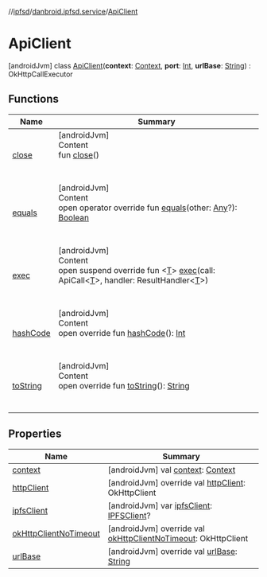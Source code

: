 //[ipfsd](../../index.md)/[danbroid.ipfsd.service](../index.md)/[ApiClient](index.md)



# ApiClient  
 [androidJvm] class [ApiClient](index.md)(**context**: [Context](https://developer.android.com/reference/kotlin/android/content/Context.html), **port**: [Int](https://kotlinlang.org/api/latest/jvm/stdlib/kotlin/-int/index.html), **urlBase**: [String](https://kotlinlang.org/api/latest/jvm/stdlib/kotlin/-string/index.html)) : OkHttpCallExecutor   


## Functions  
  
|  Name|  Summary| 
|---|---|
| [close](close.md)| [androidJvm]  <br>Content  <br>fun [close](close.md)()  <br><br><br>
| [equals](../-i-p-f-s-message/-s-e-t_-c-o-n-f-i-g-u-r-a-t-i-o-n/index.md#kotlin/Any/equals/#kotlin.Any?/PointingToDeclaration/)| [androidJvm]  <br>Content  <br>open operator override fun [equals](../-i-p-f-s-message/-s-e-t_-c-o-n-f-i-g-u-r-a-t-i-o-n/index.md#kotlin/Any/equals/#kotlin.Any?/PointingToDeclaration/)(other: [Any](https://kotlinlang.org/api/latest/jvm/stdlib/kotlin/-any/index.html)?): [Boolean](https://kotlinlang.org/api/latest/jvm/stdlib/kotlin/-boolean/index.html)  <br><br><br>
| [exec](exec.md)| [androidJvm]  <br>Content  <br>open suspend override fun <[T](exec.md)> [exec](exec.md)(call: ApiCall<[T](exec.md)>, handler: ResultHandler<[T](exec.md)>)  <br><br><br>
| [hashCode](../-i-p-f-s-message/-s-e-t_-c-o-n-f-i-g-u-r-a-t-i-o-n/index.md#kotlin/Any/hashCode/#/PointingToDeclaration/)| [androidJvm]  <br>Content  <br>open override fun [hashCode](../-i-p-f-s-message/-s-e-t_-c-o-n-f-i-g-u-r-a-t-i-o-n/index.md#kotlin/Any/hashCode/#/PointingToDeclaration/)(): [Int](https://kotlinlang.org/api/latest/jvm/stdlib/kotlin/-int/index.html)  <br><br><br>
| [toString](../-settings-activity/-companion/index.md#kotlin/Any/toString/#/PointingToDeclaration/)| [androidJvm]  <br>Content  <br>open override fun [toString](../-settings-activity/-companion/index.md#kotlin/Any/toString/#/PointingToDeclaration/)(): [String](https://kotlinlang.org/api/latest/jvm/stdlib/kotlin/-string/index.html)  <br><br><br>


## Properties  
  
|  Name|  Summary| 
|---|---|
| [context](index.md#danbroid.ipfsd.service/ApiClient/context/#/PointingToDeclaration/)|  [androidJvm] val [context](index.md#danbroid.ipfsd.service/ApiClient/context/#/PointingToDeclaration/): [Context](https://developer.android.com/reference/kotlin/android/content/Context.html)   <br>
| [httpClient](index.md#danbroid.ipfsd.service/ApiClient/httpClient/#/PointingToDeclaration/)|  [androidJvm] override val [httpClient](index.md#danbroid.ipfsd.service/ApiClient/httpClient/#/PointingToDeclaration/): OkHttpClient   <br>
| [ipfsClient](index.md#danbroid.ipfsd.service/ApiClient/ipfsClient/#/PointingToDeclaration/)|  [androidJvm] var [ipfsClient](index.md#danbroid.ipfsd.service/ApiClient/ipfsClient/#/PointingToDeclaration/): [IPFSClient](../-i-p-f-s-client/index.md)?   <br>
| [okHttpClientNoTimeout](index.md#danbroid.ipfsd.service/ApiClient/okHttpClientNoTimeout/#/PointingToDeclaration/)|  [androidJvm] override val [okHttpClientNoTimeout](index.md#danbroid.ipfsd.service/ApiClient/okHttpClientNoTimeout/#/PointingToDeclaration/): OkHttpClient   <br>
| [urlBase](index.md#danbroid.ipfsd.service/ApiClient/urlBase/#/PointingToDeclaration/)|  [androidJvm] override val [urlBase](index.md#danbroid.ipfsd.service/ApiClient/urlBase/#/PointingToDeclaration/): [String](https://kotlinlang.org/api/latest/jvm/stdlib/kotlin/-string/index.html)   <br>


